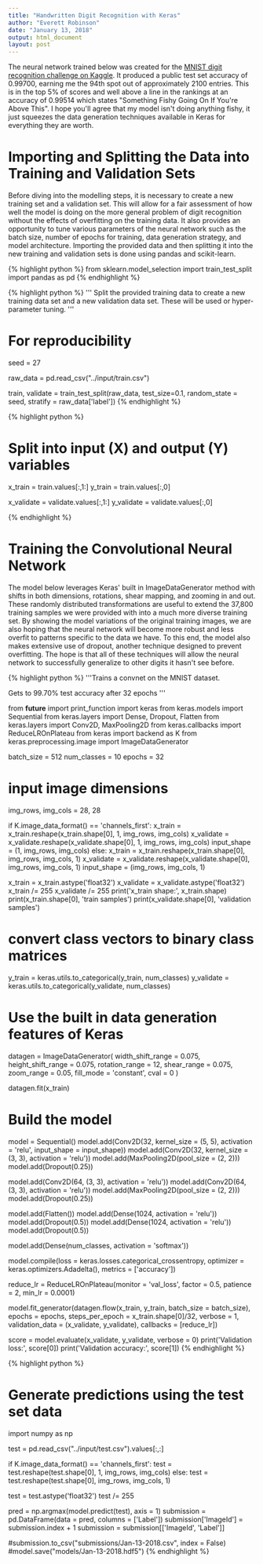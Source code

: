 ```yaml
---
title: "Handwritten Digit Recognition with Keras"
author: "Everett Robinson"
date: "January 13, 2018"
output: html_document
layout: post
---
```



The neural network trained below was created for the [MNIST digit recognition challenge on Kaggle](https://www.kaggle.com/c/digit-recognizer). It produced a public test set accuracy of 0.99700, earning me the 94th spot out of approximately 2100 entries. This is in the top 5% of scores and well above a line in the rankings at an accuracy of 0.99514 which states "Something Fishy Going On If You're Above This". I hope you'll agree that my model isn't doing anything fishy, it just squeezes the data generation techniques available in Keras for everything they are worth.


# Importing and Splitting the Data into Training and Validation Sets

Before diving into the modelling steps, it is necessary to create a new training set and a validation set. This will allow for a fair assessment of how well the model is doing on the more general problem of digit recognition without the effects of overfitting on the training data. It also provides an opportunity to tune various parameters of the neural network such as the batch size, number of epochs for training, data generation strategy, and model architecture. Importing the provided data and then splitting it into the new training and validation sets is done using pandas and scikit-learn.


{% highlight python %}
from sklearn.model_selection import train_test_split
import pandas as pd
{% endhighlight %}


{% highlight python %}
'''
Split the provided training data to create a new training
data set and a new validation data set. These will be used
or hyper-parameter tuning.
'''

# For reproducibility
seed = 27

raw_data = pd.read_csv("../input/train.csv")

train, validate = train_test_split(raw_data, test_size=0.1, random_state = seed, stratify = raw_data['label'])
{% endhighlight %}


{% highlight python %}
# Split into input (X) and output (Y) variables
x_train = train.values[:,1:]
y_train = train.values[:,0]

x_validate = validate.values[:,1:]
y_validate = validate.values[:,0]

{% endhighlight %}

# Training the Convolutional Neural Network

The model below leverages Keras' built in ImageDataGenerator method with shifts in both dimensions, rotations, shear mapping, and zooming in and out. These randomly distributed transformations are useful to extend the 37,800 training samples we were provided with into a much more diverse training set. By showing the model variations of the original training images, we are also hoping that the neural network will become more robust and less overfit to patterns specific to the data we have. To this end, the model also makes extensive use of dropout, another technique designed to prevent overfitting. The hope is that all of these techniques will allow the neural network to successfully generalize to other digits it hasn't see before.


{% highlight python %}
'''Trains a convnet on the MNIST dataset.

Gets to 99.70% test accuracy after 32 epochs
'''

from __future__ import print_function
import keras
from keras.models import Sequential
from keras.layers import Dense, Dropout, Flatten
from keras.layers import Conv2D, MaxPooling2D
from keras.callbacks import ReduceLROnPlateau
from keras import backend as K
from keras.preprocessing.image import ImageDataGenerator

batch_size = 512
num_classes = 10
epochs = 32

# input image dimensions
img_rows, img_cols = 28, 28

if K.image_data_format() == 'channels_first':
    x_train = x_train.reshape(x_train.shape[0], 1, img_rows, img_cols)
    x_validate = x_validate.reshape(x_validate.shape[0], 1, img_rows, img_cols)
    input_shape = (1, img_rows, img_cols)
else:
    x_train = x_train.reshape(x_train.shape[0], img_rows, img_cols, 1)
    x_validate = x_validate.reshape(x_validate.shape[0], img_rows, img_cols, 1)
    input_shape = (img_rows, img_cols, 1)

x_train = x_train.astype('float32')
x_validate = x_validate.astype('float32')
x_train /= 255
x_validate /= 255
print('x_train shape:', x_train.shape)
print(x_train.shape[0], 'train samples')
print(x_validate.shape[0], 'validation samples')

# convert class vectors to binary class matrices
y_train = keras.utils.to_categorical(y_train, num_classes)
y_validate = keras.utils.to_categorical(y_validate, num_classes)

# Use the built in data generation features of Keras
datagen = ImageDataGenerator(
    width_shift_range = 0.075,
    height_shift_range = 0.075,
    rotation_range = 12,
    shear_range = 0.075,
    zoom_range = 0.05,
    fill_mode = 'constant',
    cval = 0
)

datagen.fit(x_train)

# Build the model
model = Sequential()
model.add(Conv2D(32, kernel_size = (5, 5),
                 activation = 'relu',
                 input_shape = input_shape))
model.add(Conv2D(32, kernel_size = (3, 3),
                 activation = 'relu'))
model.add(MaxPooling2D(pool_size = (2, 2)))
model.add(Dropout(0.25))

model.add(Conv2D(64, (3, 3), activation = 'relu'))
model.add(Conv2D(64, (3, 3), activation = 'relu'))
model.add(MaxPooling2D(pool_size = (2, 2)))
model.add(Dropout(0.25))

model.add(Flatten())
model.add(Dense(1024, activation = 'relu'))
model.add(Dropout(0.5))
model.add(Dense(1024, activation = 'relu'))
model.add(Dropout(0.5))

model.add(Dense(num_classes, activation = 'softmax'))

model.compile(loss = keras.losses.categorical_crossentropy,
              optimizer = keras.optimizers.Adadelta(),
              metrics = ['accuracy'])

reduce_lr = ReduceLROnPlateau(monitor = 'val_loss', factor = 0.5,
                              patience = 2, min_lr = 0.0001)

model.fit_generator(datagen.flow(x_train,
                                  y_train,
                                  batch_size = batch_size),
                    epochs = epochs,
                    steps_per_epoch = x_train.shape[0]/32,
                    verbose = 1,
                    validation_data = (x_validate, y_validate),
                    callbacks = [reduce_lr])

score = model.evaluate(x_validate, y_validate, verbose = 0)
print('Validation loss:', score[0])
print('Validation accuracy:', score[1])
{% endhighlight %}

{% highlight python %}
# Generate predictions using the test set data
import numpy as np

test = pd.read_csv("../input/test.csv").values[:,:]

if K.image_data_format() == 'channels_first':
    test = test.reshape(test.shape[0], 1, img_rows, img_cols)
else:
    test = test.reshape(test.shape[0], img_rows, img_cols, 1)

test = test.astype('float32')
test /= 255

pred = np.argmax(model.predict(test), axis = 1)
submission = pd.DataFrame(data = pred, columns = ['Label'])
submission['ImageId'] = submission.index + 1
submission = submission[['ImageId', 'Label']]

#submission.to_csv("submissions/Jan-13-2018.csv", index = False)
#model.save("models/Jan-13-2018.hdf5")
{% endhighlight %}
